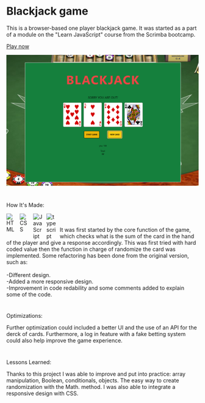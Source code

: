 # Blackjack game

This is a browser-based one player blackjack game. It was started as a part of a module on the "Learn JavaScript" course from the Scrimba bootcamp. 

<a href="https://blackjack-game-mauro.netlify.app">Play now</a>

<img width="700px" heigth="900" src="https://github.com/maurobusso/Blackjack_game/blob/main/img.png">

#

How It's Made: 

<img align="left" alt="HTML" width="25px" style="padding-right:10px;" src="https://cdn.jsdelivr.net/gh/devicons/devicon/icons/html5/html5-plain-wordmark.svg"/>
<img align="left" alt="CSS" width="25px" style="padding-right:10px;" src="https://cdn.jsdelivr.net/gh/devicons/devicon/icons/css3/css3-plain-wordmark.svg" />
<img align="left" alt="JavaScript" width="25px" style="padding-right:10px;" src="https://cdn.jsdelivr.net/gh/devicons/devicon/icons/javascript/javascript-plain.svg" />
<img align="left" alt="typescript" width="25px" style="padding-right:10px;" src="https://cdn.jsdelivr.net/gh/devicons/devicon/icons/typescript/typescript-original.svg" />
<br>
<br>
It was first started by the core function of the game, which checks what is the sum of the card in the hand of the player and give a response accordingly. This was first tried with hard coded value then the function in charge of randomize the card was implemented. Some refactoring has been done from the original version, such as: </br>
</br>-Different design.
</br>-Added a more responsive design.
</br>-Improvement in code redability and some comments added to explain some of the code.

#

Optimizations: 

Further optimization could included a better UI and the use of an API for the derck of cards. Furthermore, a log in feature with a fake betting system could also help improve the game experience.

#

Lessons Learned: 

Thanks to this project I was able to improve and put into practice: array manipulation, Boolean, conditionals, objects. The easy way to create randomization with the Math. method. I was also able to integrate a responsive design with CSS.

 



